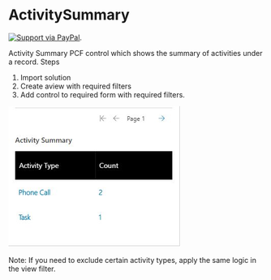 # ActivitySummary 
[![Support via PayPal](https://cdn.rawgit.com/twolfson/paypal-github-button/1.0.0/dist/button.svg)](https://paypal.me/nijojosephraju?locale.x=en_GB).

Activity Summary PCF control which shows the summary of activities under a record.
Steps
1. Import solution 
2. Create aview with required filters
3. Add control to required form with required filters.

![alt text](https://github.com/nijos/ActivitySummary/blob/master/App.JPG)

Note: If you need to exclude certain activity types, apply the same logic in the view filter.
